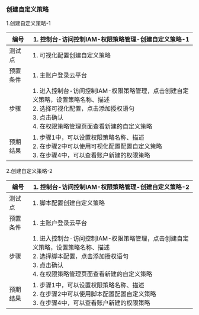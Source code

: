 ### 创建自定义策略

1.创建自定义策略-1

| 编号     | 1. 控制台-访问控制IAM-权限策略管理-创建自定义策略-1          |
| -------- | ------------------------------------------------------------ |
| 测试点   | 1. 可视化配置创建自定义策略                                  |
| 预置条件 | 1. 主账户登录云平台                                          |
| 步骤     | 1. 进入控制台-访问控制IAM-权限策略管理，点击创建自定义策略，设置策略名称、描述<br>2. 选择可视化配置，点击添加授权语句<br>3. 点击确认<br>4. 在权限策略管理页面查看新建的自定义策略 |
| 预期结果 | 1. 步骤1中，可以设置权限策略名称、描述<br>2. 在步骤2中可以使用可视化配置配置自定义策略<br>3. 在步骤4中，可以查看账户新建的权限策略 |

2.创建自定义策略-2

| 编号     | 1. 控制台-访问控制IAM-权限策略管理-创建自定义策略-2          |
| -------- | ------------------------------------------------------------ |
| 测试点   | 1. 脚本配置创建自定义策略                                    |
| 预置条件 | 1. 主账户登录云平台                                          |
| 步骤     | 1. 进入控制台-访问控制IAM-权限策略管理，点击创建自定义策略，设置策略名称、描述<br>2. 选择脚本配置，点击添加授权语句<br>3. 点击确认<br>4. 在权限策略管理页面查看新建的自定义策略 |
| 预期结果 | 1. 步骤1中，可以设置权限策略名称、描述<br>2. 在步骤2中可以使用脚本配置配置自定义策略<br>3. 在步骤4中，可以查看账户新建的权限策略 |

